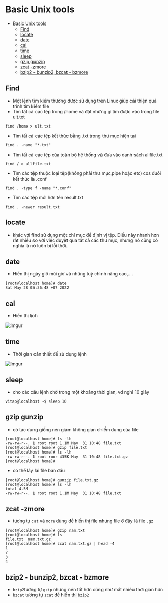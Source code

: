 # Basic Unix tools
- [Basic Unix tools](#basic-unix-tools)
  - [Find](#find)
  - [locate](#locate)
  - [date](#date)
  - [cal](#cal)
  - [time](#time)
  - [sleep](#sleep)
  - [gzip gunzip](#gzip-gunzip)
  - [zcat -zmore](#zcat--zmore)
  - [bzip2 - bunzip2, bzcat - bzmore](#bzip2---bunzip2-bzcat---bzmore)
## Find
- Một lệnh tìm kiếm  thường được sử dụng trên Linux giúp  cải thiện quá trình tìm kiếm file
- Tìm tất cả các tệp trong /home và đặt những gì tìm được vào trong file ult.txt
```
find /home > ult.txt
```
- Tìm tất cả các tệp kết thúc bằng .txt trong thư mục hiện tại
```
find . -name "*.txt"
```
- Tìm tất cả các tệp của toàn bộ hệ thống và đưa vào danh sách allfile.txt
```
find / > allfile.txt    
```
- Tìm các tệp thuộc loại tệp(không phải thư mục,pipe hoặc etc) cos đuôi kết thúc là .conf
```
find . -type f -name "*.conf"
```
- Tìm các tệp mới hơn tên result.txt
```  
find . -newer result.txt
 ```
 ## locate
  - khác với find sử dụng một chỉ mục để định vị tệp. Điều này nhanh hơn rất nhiều so với việc duyệt qua tất cả các thư mục, nhưng nó cũng có nghĩa là nó luôn bị lỗi thời.  
## date
- Hiển thị ngày giờ mũi giờ và những tuỳ chình nâng cao,....
```
[root@localhost home]# date
Sat May 28 05:36:48 +07 2022
```
## cal
- Hiển thị lịch 

![Imgur](https://i.imgur.com/BiEF5y9.png)

## time
- Thời gian cần thiết để sử dụng lệnh

![Imgur](https://i.imgur.com/I5xZrzH.png)

## sleep 
- cho các câu lệnh chờ trong một khoảng thời gian, vd nghỉ 10 giây
```
vitap@localhost ~$ sleep 10
```
## gzip gunzip
- có tác dụng giống nén giảm không gian chiếm dụng của file
```
[root@localhost home]# ls -lh
-rw-rw-r--. 1 root root 1.1M May  31 10:48 file.txt
[root@localhost home]# gzip file.txt
[root@localhost home]# ls -lh
-rw-rw-r--. 1 root roor 435K May  31 10:48 file.txt.gz
[root@localhost home]#
```
- có thể lấy lại file ban đầu
```
[root@localhost home]# gunzip file.txt.gz
[root@localhost home]# ls -lh
total 4.5M
-rw-rw-r--. 1 root root 1.1M May  31 10:48 file.txt
```
## zcat -zmore
- tương tự `cat` và `more` dùng để hiển thị file nhưng file ở đây là file `.gz`
```
[root@localhost home]# gzip nam.txt
[root@localhost home]# ls
file.txt  nam.txt.gz
[root@localhost home]# zcat nam.txt.gz | head -4
1
2
3
4
```
## bzip2 - bunzip2, bzcat - bzmore
- `bzip2`tương tự `gzip` nhưng nén tốt hơn cũng như mất nhiều thời gian hơn
- `bzcat` tương tự `zcat` để hiển thị `bzip2`